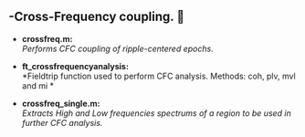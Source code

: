 -Cross-Frequency coupling. :dizzy:
------------------
 
* **crossfreq.m:**  
*Performs CFC coupling of ripple-centered epochs.* 

* **ft_crossfrequencyanalysis:**  
*Fieldtrip function used to perform CFC analysis. Methods: coh, plv, mvl and mi * 

* **crossfreq_single.m:**  
*Extracts High and Low frequencies spectrums of a region to be used in further CFC analysis.* 



